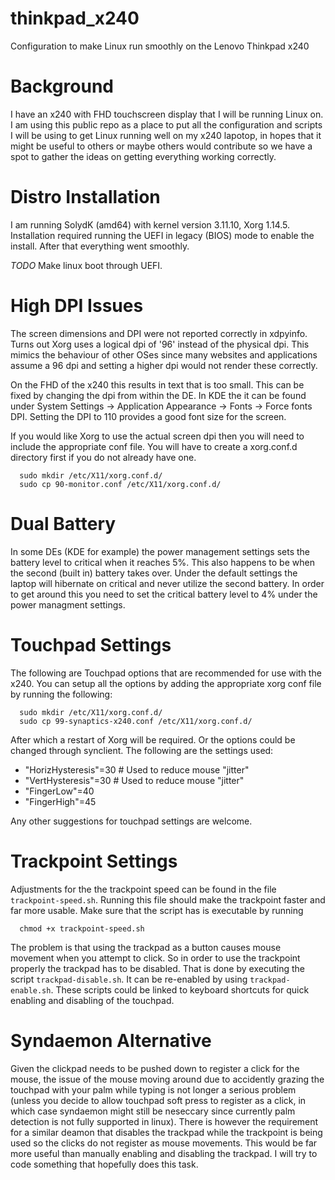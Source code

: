 thinkpad_x240
=============

Configuration to make Linux run smoothly on the Lenovo Thinkpad x240


Background
==========

I have an x240 with FHD touchscreen display that I will be running Linux on. I am using this public repo as a place to put all the configuration and scripts I will be using to get Linux running well on my x240 lapotop, in hopes that it might be useful to others or maybe others would contribute so we have a spot to gather the ideas on getting everything working correctly.


Distro Installation
===================

I am running SolydK (amd64) with kernel version 3.11.10, Xorg 1.14.5. Installation required running the UEFI in legacy (BIOS) mode to enable the install. After that everything went smoothly. 

*TODO* Make linux boot through UEFI.

High DPI Issues
===============

The screen dimensions and DPI were not reported correctly in xdpyinfo. Turns out Xorg uses a logical dpi of '96' instead of the physical dpi. This mimics the behaviour of other OSes since many websites and applications assume a 96 dpi and setting a higher dpi would not render these correctly.

On the FHD of the x240 this results in text that is too small. This can be fixed by changing the dpi from within the DE. In KDE the it can be found under System Settings -> Application Appearance -> Fonts -> Force fonts DPI. Setting the DPI to 110 provides a good font size for the screen.

If you would like Xorg to use the actual screen dpi then you will need to include the appropriate conf file. You will have to create a xorg.conf.d directory first if you do not already have one.
```
  sudo mkdir /etc/X11/xorg.conf.d/
  sudo cp 90-monitor.conf /etc/X11/xorg.conf.d/
```

Dual Battery
============

In some DEs (KDE for example) the power management settings sets the battery level to critical when it reaches 5%. This also happens to be when the second (built in) battery takes over. Under the default settings the laptop will hibernate on critical and never utilize the second battery. In order to get around this you need to set the critical battery level to 4% under the power managment settings.


Touchpad Settings
=================

The following are Touchpad options that are recommended for use with the x240. You can setup all the options by adding the appropriate xorg conf file by running the following:
```
  sudo mkdir /etc/X11/xorg.conf.d/
  sudo cp 99-synaptics-x240.conf /etc/X11/xorg.conf.d/
```
After which a restart of Xorg will be required. Or the options could be changed through synclient. The following are the settings used:

* "HorizHysteresis"=30 # Used to reduce mouse "jitter"
* "VertHysteresis"=30 # Used to reduce mouse "jitter"
* "FingerLow"=40
* "FingerHigh"=45 

Any other suggestions for touchpad settings are welcome.

Trackpoint Settings
===================

Adjustments for the the trackpoint speed can be found in the file `trackpoint-speed.sh`. Running this file should make the trackpoint faster and far more usable. Make sure that the script has is executable by running
```
  chmod +x trackpoint-speed.sh
```
The problem is that using the trackpad as a button causes mouse movement when you attempt to click. So in order to use the trackpoint properly the trackpad has to be disabled. That is done by executing the script `trackpad-disable.sh`. It can be re-enabled by using `trackpad-enable.sh`. These scripts could be linked to keyboard shortcuts for quick enabling and disabling of the touchpad.


Syndaemon Alternative
=====================

Given the clickpad needs to be pushed down to register a click for the mouse, the issue of the mouse moving around due to accidently grazing the touchpad with your palm while typing is not longer a serious problem (unless you decide to allow touchpad soft press to register as a click, in which case syndaemon might still be neseccary since currently palm detection is not fully supported in linux). There is however the requirement for a similar deamon that disables the trackpad while the trackpoint is being used so the clicks do not register as mouse movements. This would be far more useful than manually enabling and disabling the trackpad. I will try to code something that hopefully does this task.

